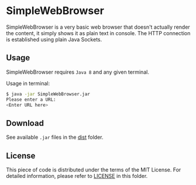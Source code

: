 # SimpleWebBrowser
SimpleWebBrowser is a very basic web browser that doesn't actually render the content, it simply shows it as plain text
in console. The HTTP connection is established using plain Java Sockets.

## Usage
SimpleWebBrowser requires `Java 8` and any given terminal.

Usage in terminal:
```sh
$ java -jar SimpleWebBrowser.jar
Please enter a URL:
<Enter URL here>
```

## Download
See available `.jar` files in the [dist](./dist) folder.

## License
This piece of code is distributed under the terms of the MIT License.
For detailed information, please refer to [LICENSE](../LICENSE) in this folder.
